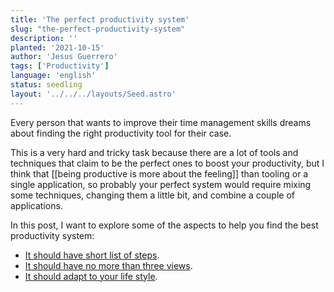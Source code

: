 ```yaml
---
title: 'The perfect productivity system'
slug: "the-perfect-productivity-system"
description: ''
planted: '2021-10-15'
author: 'Jesus Guerrero'
tags: ['Productivity']
language: 'english'
status: seedling
layout: '../../../layouts/Seed.astro'
---
```


Every person that wants to improve their time management skills dreams about finding the right productivity tool for their case.

This is a very hard and tricky task because there are a lot of tools and techniques that claim to be the perfect ones to boost your productivity, but I think that [[being productive is more about the feeling]] than tooling or a single application, so probably your perfect system would require mixing some techniques, changing them a little bit, and combine a couple of applications.

In this post, I want to explore some of the aspects to help you find the best productivity system:

- [It should have short list of steps](/garden/seeds/the-perfect-productivity-system-should-have-short-steps).
- [It should have no more than three views](/garden/seeds/the-perfect-productivity-system-should-have-no-more-than-3-views).
- [It should adapt to your life style](/garden/seeds/the-perfect-productivity-system-should-adapt-to-your-life-style).